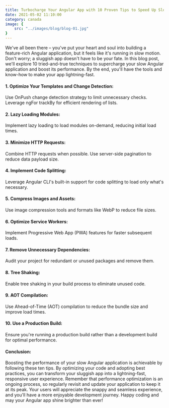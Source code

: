```yaml
---
title: Turbocharge Your Angular App with 10 Proven Tips to Speed Up Slow Performance
date: 2021-05-02 11:10:00
category: canada
image: {
	src: "../images/blog/blog-01.jpg"
}
---
```


We've all been there – you've put your heart and soul into building a feature-rich Angular application, but it feels like it's running in slow motion. Don't worry; a sluggish app doesn't have to be your fate. In this blog post, we'll explore 10 tried-and-true techniques to supercharge your slow Angular application and boost its performance. By the end, you'll have the tools and know-how to make your app lightning-fast.

#### 1. Optimize Your Templates and Change Detection:

Use OnPush change detection strategy to limit unnecessary checks.
Leverage ngFor trackBy for efficient rendering of lists.

#### 2. Lazy Loading Modules:

Implement lazy loading to load modules on-demand, reducing initial load times.

#### 3. Minimize HTTP Requests:

Combine HTTP requests when possible.
Use server-side pagination to reduce data payload size.

#### 4. Implement Code Splitting:

Leverage Angular CLI's built-in support for code splitting to load only what's necessary.

#### 5. Compress Images and Assets:

Use image compression tools and formats like WebP to reduce file sizes.

#### 6. Optimize Service Workers:

Implement Progressive Web App (PWA) features for faster subsequent loads.

#### 7. Remove Unnecessary Dependencies:

Audit your project for redundant or unused packages and remove them.

#### 8. Tree Shaking:

Enable tree shaking in your build process to eliminate unused code.

#### 9. AOT Compilation:

Use Ahead-of-Time (AOT) compilation to reduce the bundle size and improve load times.

#### 10. Use a Production Build:

Ensure you're running a production build rather than a development build for optimal performance.

#### Conclusion:

Boosting the performance of your slow Angular application is achievable by following these ten tips. By optimizing your code and adopting best practices, you can transform your sluggish app into a lightning-fast, responsive user experience. Remember that performance optimization is an ongoing process, so regularly revisit and update your application to keep it at its peak. Your users will appreciate the snappy and seamless experience, and you'll have a more enjoyable development journey. Happy coding and may your Angular app shine brighter than ever!
